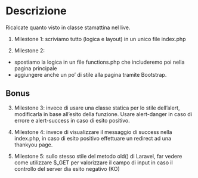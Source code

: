 # Descrizione
Ricalcate quanto visto in classe stamattina nel live.

1) Milestone 1: scriviamo tutto (logica e layout) in un unico file index.php

2) Milestone 2:
- spostiamo la logica in un file functions.php che includeremo poi nella pagina principale
- aggiungere anche un po’ di stile alla pagina tramite Bootstrap.

## Bonus
3) Milestone 3: invece di usare una classe statica per lo stile dell’alert, modificarla in base all’esito della funzione. Usare alert-danger in caso di errore e alert-success in caso di esito positivo.

4) Milestone 4: invece di visualizzare il messaggio di success nella index.php, in caso di esito positivo effettuare un redirect ad una thankyou page.

5) Milestone 5: sullo stesso stile del metodo old() di Laravel, far vedere come utilizzare $_GET per valorizzare il campo di input in caso il controllo del server dia esito negativo (KO)
